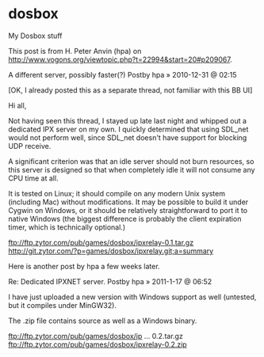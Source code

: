 # dosbox
My Dosbox stuff

This post is from H. Peter Anvin (hpa) on http://www.vogons.org/viewtopic.php?t=22994&start=20#p209067.

A different server, possibly faster(?)
Postby hpa » 2010-12-31 @ 02:15

[OK, I already posted this as a separate thread, not familiar with this BB UI] 

Hi all, 

Not having seen this thread, I stayed up late last night and whipped out a dedicated IPX server on my own. I quickly determined that using SDL_net would not perform well, since SDL_net doesn't have support for blocking UDP receive. 

A significant criterion was that an idle server should not burn resources, so this server is designed so that when completely idle it will not consume any CPU time at all. 

It is tested on Linux; it should compile on any modern Unix system (including Mac) without modifications. It may be possible to build it under Cygwin on Windows, or it should be relatively straightforward to port it to native Windows (the biggest difference is probably the client expiration timer, which is technically optional.) 

ftp://ftp.zytor.com/pub/games/dosbox/ipxrelay-0.1.tar.gz
http://git.zytor.com/?p=games/dosbox/ipxrelay.git;a=summary

Here is another post by hpa a few weeks later.

Re: Dedicated IPXNET server.
Postby hpa » 2011-1-17 @ 06:52

I have just uploaded a new version with Windows support as well (untested, but it compiles under MinGW32). 

The .zip file contains source as well as a Windows binary. 

ftp://ftp.zytor.com/pub/games/dosbox/ip ... 0.2.tar.gz 
ftp://ftp.zytor.com/pub/games/dosbox/ipxrelay-0.2.zip
